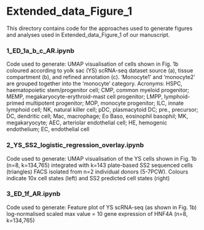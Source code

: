 # Extended_data_Figure_1

This directory contains code for the approaches used to generate figures and analyses used in Extended_data_Figure_1 of our manuscript. 

### 1_ED_1a_b_c_AR.ipynb
Code used to generate: UMAP visualisation of cells shown in Fig. 1b coloured according to yolk sac (YS) scRNA-seq dataset source (a), tissue compartment (b), and refined annotation (c). ‘Monocyte1’ and ‘monocyte2’ are grouped together into the ‘monocyte’ category. Acronyms: HSPC, haematopoietic stem/progenitor cell; CMP, common myeloid progenitor; MEMP, megakaryocyte-erythroid-mast cell progenitor; LMPP, lymphoid-primed multipotent progenitor; MOP, monocyte progenitor; ILC, innate lymphoid cell; NK, natural killer cell; pDC, plasmacytoid DC; pre., precursor; DC, dendritic cell; Mac, macrophage; Eo Baso, eosinophil basophil; MK, megakaryocyte; AEC, arteriolar endothelial cell; HE, hemogenic endothelium; EC, endothelial cell 

### 2_YS_SS2_logistic_regression_overlay.ipynb
Code used to generate: UMAP visualisation of the YS cells shown in Fig. 1b (n=8, k=134,765) integrated with k=143 plate-based SS2 sequenced cells (triangles) FACS isolated from n=2 individual donors (5-7PCW). Colours indicate 10x cell states (left) and SS2 predicted cell states (right) 

### 3_ED_1f_AR.ipynb
Code used to generate: Feature plot of YS scRNA-seq (as shown in Fig. 1b) log-normalised scaled max value = 10 gene expression of HNF4A (n=8, k=134,765)

